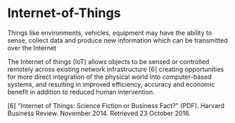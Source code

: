 # Internet-of-Things
Things like environments, vehicles, equipment may have the ability to sense, collect data and produce new information which can be transmitted over the Internet

The Internet of things (IoT) allows objects to be sensed or controlled remotely across existing network infrastructure [6] creating opportunities for more direct integration of the physical world into computer-based systems, and resulting in improved efficiency, accuracy and economic benefit in addition to reduced human intervention.

[6] "Internet of Things: Science Fiction or Business Fact?" (PDF). Harvard Business Review. November 2014. Retrieved 23 October 2016.
